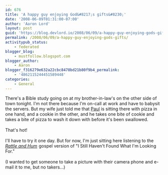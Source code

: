 ```yaml
---
id: 676
title: 'A happy guy enjoying God&#8217;s gifts&#8230;'
date: '2008-06-09T01:31:00-07:00'
author: 'Aaron Lord'
layout: post
guid: 'https://blog.devlord.io/2008/06/09/a-happy-guy-enjoying-gods-gifts/'
permalink: /2008/06/09/a-happy-guy-enjoying-gods-gifts/
activitypub_status:
    - federated
blogger_blog:
    - mustfollow.blogspot.com
blogger_author:
    - Aaron
blogger_f316279e632a22cbc8478bd21b80f9b4_permalink:
    - '4862115244451589448'
categories:
    - General
---
```


There's a Bible study going on at my brother-in-law's on the other side of town tonight.  I'm not there because I'm on-call at work and have to babysit the servers.  But my wife just told me that <a href="http://possumbane.livejournal.com/">Paul</a> is sitting there with pizza in one hand, and a cookie in the other, and he takes one bite of cookie and takes a bite of pizza to wash it down with before it's been swallowed.<br /><br />That's hot!<br /><br />I'll have to try it one day.  But for now, I'm just sitting here listening to the <span style="font-style:italic;"><a href="http://www.amazon.com/gp/product/B000001FS6?ie=UTF8&amp;tag=lbmusic&amp;linkCode=as2&amp;camp=1789&amp;creative=9325&amp;creativeASIN=B000001FS6">Rattle and Hum</a><img src="http://www.assoc-amazon.com/e/ir?t=lbmusic&amp;l=as2&amp;o=1&amp;a=B000001FS6" alt="" border="0" height="1" width="1" /></span> gospel version of "I Still Haven't Found What I'm Looking For."<br /><br />(I wanted to get someone to take a picture with their camera phone and e-mail it to me, but no takers...)